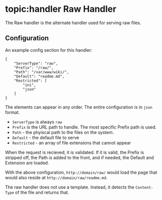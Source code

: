 topic:handler
Raw Handler
===========
The Raw handler is the alternate handler used for serving raw files.

Configuration
-------------
An example config section for this handler:

```nohighlight
{
	"ServerType": "raw",
	"Prefix": "/raw/",
	"Path": "/var/www/wiki/",
	"Default": "readme.md",
	"Restricted": [
		"ini",
		"json"
	]
}
```

The elements can appear in any order. The entire configuration is in `json` format.

* `ServerType` is always `raw`
* `Prefix` is the URL path to handle. The most specific Prefix path is used.
* `Path` - the phyiscal path to the files on the system.
* `Default` - the default file to serve
* `Restricted` - an array of file extensions that cannot appear

When the request is recieved, it is validated. If it is valid, the Prefix is stripped off, the Path is added to the front, and if needed, the Default and Extension are loaded.

With the above configuration, `http://domain/raw/` would load the page that would also reside at `http://domain/raw/readme.md`.

The raw handler does not use a template. Instead, it detects the `Content-Type` of the file and returns that.